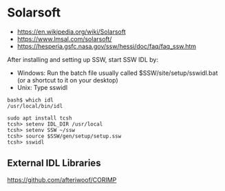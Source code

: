 # Solarsoft

- https://en.wikipedia.org/wiki/Solarsoft
- https://www.lmsal.com/solarsoft/
- https://hesperia.gsfc.nasa.gov/ssw/hessi/doc/faq/faq_ssw.htm

After installing and setting up SSW, start SSW IDL by:

- Windows: Run the batch file usually called $SSW/site/setup/sswidl.bat (or a shortcut to it on your desktop)
- Unix: Type sswidl

```
bash$ which idl
/usr/local/bin/idl

sudo apt install tcsh
tcsh> setenv IDL_DIR /usr/local
tcsh> setenv SSW ~/ssw
tcsh> source $SSW/gen/setup/setup.ssw
tcsh> sswidl
```

## External IDL Libraries

https://github.com/afteriwoof/CORIMP